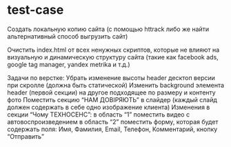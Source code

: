# test-case
Создать локальную копию сайта (с помощью httrack либо же найти альтернативный способ выгрузить сайт)

Очистить index.html от всех ненужных скриптов, которые не влияют на визуальную и динамическую структуру сайта (такие как facebook ads, google tag manager, yandex metrika и т.д.)

Задачи по верстке:
Убрать изменение высоты header десктоп версии при скролле (должна быть статической)
Изменить background элемента header (первой секции) на другое подходящее по размеру и контенту фото
Поместить секцию “НАМ ДОВІРЯЮТЬ” в слайдер (каждый слайд должен содержать в себе одно изображение клиента)
Изменения в секции “Чому ТЕХНОСЕНС”:
в область “1” поместить видео с автовоспроизведением 
в область “2” поместить форму, которая будет содержать поля: Имя, Фамилия, Email, Телефон, Комментарий, кнопку “Отправить”
